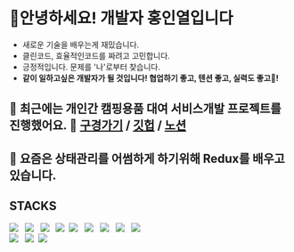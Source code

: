 # 👋안녕하세요! 개발자 홍인열입니다
- 새로운 기술을 배우는게 재밌습니다.
- 클린코드, 효율적인코드를 짜려고 고민합니다.
- 긍정적입니다. 문제를 '나'로부터 찾습니다.
- **같이 일하고싶은 개발자가 될 것입니다! 협업하기 좋고, 텐션 좋고, 실력도 좋고🤩!**



## 👣 최근에는 개인간 캠핑용품 대여 서비스개발 프로젝트를 진행했어요. 👀 [구경가기](https://campbu.cf) / [깃헙](https://github.com/codestates/Campbu) / [노션](https://www.notion.so/1-Code-Columbus-Campbu-055d9227c64d48f8a7462f7a087d75f1)

## 🌱 요즘은 상태관리를 어썸하게 하기위해 Redux를 배우고있습니다.
## STACKS 
<img src="https://img.shields.io/badge/React-0088CC?style=round-square&logo=React&logoColor=61DBFB"/></a> &nbsp;
<img src="https://img.shields.io/badge/TypeScript-00B3E0?style=round-square&logo=Typescript&logoColor=#339933"/></a> &nbsp;
<img src="https://img.shields.io/badge/ReactRouter-darkgray?style=round-square&logo=React-Router&logoColor=#CA4245"/></a> &nbsp;
<img src="https://img.shields.io/badge/StyledComponents-9999FF?style=round-square&logo=Styled-Components&logoColor=DB7093"/></a>&nbsp;
<img src="https://img.shields.io/badge/Node.js-3DDC84?style=round-square&logo=Node.js&logoColor=#339933"/></a> &nbsp;
<img src="https://img.shields.io/badge/JavaScript-C2A633?style=round-square&logo=JavaScript&logoColor=F7DF1E"/></a> &nbsp;
<img src="https://img.shields.io/badge/HTML5-990000?style=round-square&logo=html5&logoColor=#339933"/></a> &nbsp;
<img src="https://img.shields.io/badge/CSS3-F09D13?style=round-square&logo=CSS3&logoColor=#339933"/></a> &nbsp;
<img src="https://img.shields.io/badge/Github-000000?style=round-square&logo=Github&logoColor=#339933"/></a> &nbsp;
<br/>
<img src="https://img.shields.io/badge/Axios-671cdf?style=round-square&logo=Axios&logoColor=white"/></a> &nbsp;
<img src="https://img.shields.io/badge/Recoil-3777e5?style=round-square&logo=Recoil&logoColor=DB7093"/></a>&nbsp;
<img src="https://img.shields.io/badge/Emotion-d36ac2?style=round-square&logo=Emotion&logoColor=DB7093"/></a>&nbsp;




